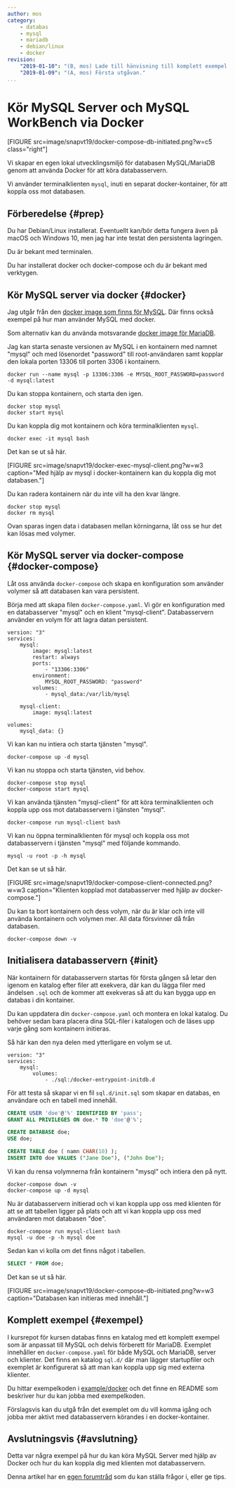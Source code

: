 ```yaml
---
author: mos
category:
    - databas
    - mysql
    - mariadb
    - debian/linux
    - docker
revision:
    "2019-01-10": "(B, mos) Lade till hänvisning till komplett exempel."
    "2019-01-09": "(A, mos) Första utgåvan."
...
```

Kör MySQL Server och MySQL WorkBench via Docker
==================================

[FIGURE src=image/snapvt19/docker-compose-db-initiated.png?w=c5 class="right"]

Vi skapar en egen lokal utvecklingsmiljö för databasen MySQL/MariaDB genom att använda Docker för att köra databasservern.

Vi använder terminalklienten `mysql`, inuti en separat docker-kontainer, för att koppla oss mot databasen.

<!--more-->



Förberedelse {#prep}
--------------------------------------

Du har Debian/Linux installerat. Eventuellt kan/bör detta fungera även på macOS och Windows 10, men jag har inte testat den persistenta lagringen.

Du är bekant med terminalen.

Du har installerat docker och docker-compose och du är bekant med verktygen.




Kör MySQL server via docker {#docker}
--------------------------------------

Jag utgår från den [docker image som finns för MySQL](https://hub.docker.com/_/mysql/). Där finns också exempel på hur man använder MySQL med docker.

Som alternativ kan du använda motsvarande [docker image för MariaDB](https://hub.docker.com/_/mariadb).

Jag kan starta senaste versionen av MySQL i en kontainern med namnet "mysql" och med lösenordet "password" till root-användaren samt kopplar den lokala porten 13306 till porten 3306 i kontainern.

```text
docker run --name mysql -p 13306:3306 -e MYSQL_ROOT_PASSWORD=password -d mysql:latest
```

Du kan stoppa kontainern, och starta den igen.

```text
docker stop mysql
docker start mysql
```

Du kan koppla dig mot kontainern och köra terminalklienten `mysql`.

```text
docker exec -it mysql bash
```

Det kan se ut så här.

[FIGURE src=image/snapvt19/docker-exec-mysql-client.png?w=w3 caption="Med hjälp av mysql i docker-kontainern kan du koppla dig mot databasen."]

Du kan radera kontainern när du inte vill ha den kvar längre.

```text
docker stop mysql
docker rm mysql
```

Ovan sparas ingen data i databasen mellan körningarna, låt oss se hur det kan lösas med volymer.



Kör MySQL server via docker-compose {#docker-compose}
--------------------------------------

Låt oss använda `docker-compose` och skapa en konfiguration som använder volymer så att databasen kan vara persistent.

Börja med att skapa filen `docker-compose.yaml`. Vi gör en konfiguration med en databasserver "mysql" och en klient "mysql-client". Databasservern använder en volym för att lagra datan persistent.

<!--
#container_name: mysql
#container_name: mysql-client
command: --default-authentication-plugin=mysql_native_password
MYSQL_DATABASE: "db"
MYSQL_USER: "user"
MYSQL_PASS: "pass"
-->

```text
version: "3"
services:
    mysql:
        image: mysql:latest
        restart: always
        ports:
            - "13306:3306"
        environment:
            MYSQL_ROOT_PASSWORD: "password"
        volumes:
            - mysql_data:/var/lib/mysql

    mysql-client:
        image: mysql:latest

volumes:
    mysql_data: {}
```

Vi kan kan nu intiera och starta tjänsten "mysql".

```text
docker-compose up -d mysql
```

Vi kan nu stoppa och starta tjänsten, vid behov.

```text
docker-compose stop mysql
docker-compose start mysql
```

Vi kan använda tjänsten "mysql-client" för att köra terminalklienten och koppla upp oss mot databasservern i tjänsten "mysql".

```text
docker-compose run mysql-client bash
```

Vi kan nu öppna terminalklienten för mysql och koppla oss mot databasservern i tjänsten "mysql" med följande kommando.

```text
mysql -u root -p -h mysql
```

Det kan se ut så här.

[FIGURE src=image/snapvt19/docker-compose-client-connected.png?w=w3 caption="Klienten kopplad mot databasserver med hjälp av docker-compose."]

Du kan ta bort kontainern och dess volym, när du är klar och inte vill använda kontainern och volymen mer. All data försvinner då från databasen.

```text
docker-compose down -v
```



Initialisera databasservern {#init}
--------------------------------------

När kontainern för databasservern startas för första gången så letar den igenom en katalog efter filer att exekvera, där kan du lägga filer med ändelsen `.sql` och de kommer att exekveras så att du kan bygga upp en databas i din kontainer.

Du kan uppdatera din `docker-compose.yaml` och montera en lokal katalog. Du behöver sedan bara placera dina SQL-filer i katalogen och de läses upp varje gång som kontainern initieras.

Så här kan den nya delen med ytterligare en volym se ut.

```text
version: "3"
services:
    mysql:
        volumes:
            - ./sql:/docker-entrypoint-initdb.d
```

För att testa så skapar vi en fil `sql.d/init.sql` som skapar en databas, en användare och en tabell med innehåll.

```sql
CREATE USER 'doe'@'%' IDENTIFIED BY 'pass';
GRANT ALL PRIVILEGES ON doe.* TO 'doe'@'%';

CREATE DATABASE doe;
USE doe;

CREATE TABLE doe ( namn CHAR(10) );
INSERT INTO doe VALUES ("Jane Doe"), ("John Doe");
```

Vi kan du rensa volymnerna från kontainern "mysql" och intiera den på nytt.

```text
docker-compose down -v
docker-compose up -d mysql
```

Nu är databasservern initierad och vi kan koppla upp oss med klienten för att se att tabellen ligger på plats och att vi kan koppla upp oss med användaren mot databasen "doe".

```text
docker-compose run mysql-client bash
mysql -u doe -p -h mysql doe
```

Sedan kan vi kolla om det finns något i tabellen.

```sql
SELECT * FROM doe;
```

Det kan se ut så här.

[FIGURE src=image/snapvt19/docker-compose-db-initiated.png?w=w3 caption="Databasen kan initieras med innehåll."]



Komplett exempel {#exempel}
--------------------------------------

I kursrepot för kursen databas finns en katalog med ett komplett exempel som är anpassat till MySQL och delvis förberett för MariaDB. Exemplet innehåller en `docker-compose.yaml` för både MySQL och MariaDB, server och klienter. Det finns en katalog `sql.d/` där man lägger startupfiler och exemplet är konfigurerat så att man kan koppla upp sig med externa klienter.

Du hittar exempelkoden i [example/docker](https://github.com/dbwebb-se/databas/tree/master/example/docker) och det finne en README som beskriver hur du kan jobba med exempelkoden.

Förslagsvis kan du utgå från det exemplet om du vill komma igång och jobba mer aktivt med databasservern körandes i en docker-kontainer.



Avslutningsvis {#avslutning}
--------------------------------------

Detta var några exempel på hur du kan köra MySQL Server med hjälp av Docker och hur du kan koppla dig med klienten mot databasservern.

Denna artikel har en [egen forumtråd](t/8173) som du kan ställa frågor i, eller ge tips.
